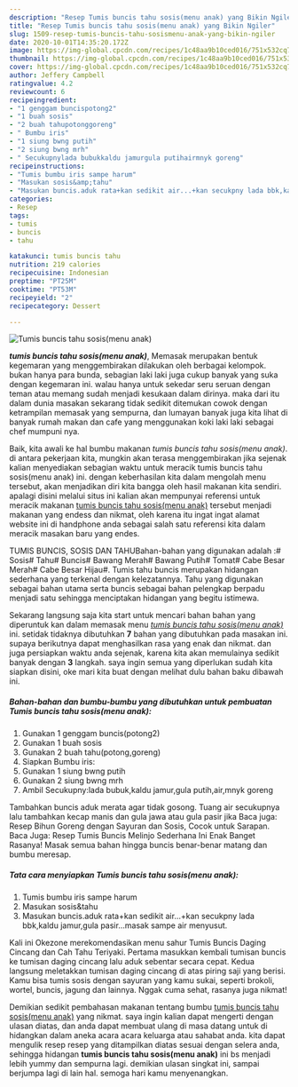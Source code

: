 ```yaml
---
description: "Resep Tumis buncis tahu sosis(menu anak) yang Bikin Ngiler"
title: "Resep Tumis buncis tahu sosis(menu anak) yang Bikin Ngiler"
slug: 1509-resep-tumis-buncis-tahu-sosismenu-anak-yang-bikin-ngiler
date: 2020-10-01T14:35:20.172Z
image: https://img-global.cpcdn.com/recipes/1c48aa9b10ced016/751x532cq70/tumis-buncis-tahu-sosismenu-anak-foto-resep-utama.jpg
thumbnail: https://img-global.cpcdn.com/recipes/1c48aa9b10ced016/751x532cq70/tumis-buncis-tahu-sosismenu-anak-foto-resep-utama.jpg
cover: https://img-global.cpcdn.com/recipes/1c48aa9b10ced016/751x532cq70/tumis-buncis-tahu-sosismenu-anak-foto-resep-utama.jpg
author: Jeffery Campbell
ratingvalue: 4.2
reviewcount: 6
recipeingredient:
- "1 genggam buncispotong2"
- "1 buah sosis"
- "2 buah tahupotonggoreng"
- " Bumbu iris"
- "1 siung bwng putih"
- "2 siung bwng mrh"
- " Secukupnylada bubukkaldu jamurgula putihairmnyk goreng"
recipeinstructions:
- "Tumis bumbu iris sampe harum"
- "Masukan sosis&amp;tahu"
- "Masukan buncis.aduk rata+kan sedikit air...+kan secukpny lada bbk,kaldu jamur,gula pasir...masak sampe air menyusut."
categories:
- Resep
tags:
- tumis
- buncis
- tahu

katakunci: tumis buncis tahu 
nutrition: 219 calories
recipecuisine: Indonesian
preptime: "PT25M"
cooktime: "PT53M"
recipeyield: "2"
recipecategory: Dessert

---
```



![Tumis buncis tahu sosis(menu anak)](https://img-global.cpcdn.com/recipes/1c48aa9b10ced016/751x532cq70/tumis-buncis-tahu-sosismenu-anak-foto-resep-utama.jpg)

<b><i>tumis buncis tahu sosis(menu anak)</i></b>, Memasak merupakan bentuk kegemaran yang menggembirakan dilakukan oleh berbagai kelompok. bukan hanya para bunda, sebagian laki laki juga cukup banyak yang suka dengan kegemaran ini. walau hanya untuk sekedar seru seruan dengan teman atau memang sudah menjadi kesukaan dalam dirinya. maka dari itu dalam dunia masakan sekarang tidak sedikit ditemukan cowok dengan ketrampilan memasak yang sempurna, dan lumayan banyak juga kita lihat di banyak rumah makan dan cafe yang menggunakan koki laki laki sebagai chef mumpuni nya.

Baik, kita awali ke hal bumbu makanan <i>tumis buncis tahu sosis(menu anak)</i>. di antara pekerjaan kita, mungkin akan terasa menggembirakan jika sejenak kalian menyediakan sebagian waktu untuk meracik tumis buncis tahu sosis(menu anak) ini. dengan keberhasilan kita dalam mengolah menu tersebut, akan menjadikan diri kita bangga oleh hasil makanan kita sendiri. apalagi disini melalui situs ini kalian akan mempunyai referensi untuk meracik makanan <u>tumis buncis tahu sosis(menu anak)</u> tersebut menjadi makanan yang endess dan nikmat, oleh karena itu ingat ingat alamat website ini di handphone anda sebagai salah satu referensi kita dalam meracik masakan baru yang endes.

TUMIS BUNCIS, SOSIS DAN TAHUBahan-bahan yang digunakan adalah :# Sosis# Tahu# Buncis# Bawang Merah# Bawang Putih# Tomat# Cabe Besar Merah# Cabe Besar Hijau#. Tumis tahu buncis merupakan hidangan sederhana yang terkenal dengan kelezatannya. Tahu yang digunakan sebagai bahan utama serta buncis sebagai bahan pelengkap berpadu menjadi satu sehingga menciptakan hidangan yang begitu istimewa.


Sekarang langsung saja kita start untuk mencari bahan bahan yang diperuntuk kan dalam memasak menu <u><i>tumis buncis tahu sosis(menu anak)</i></u> ini. setidak tidaknya dibutuhkan <b>7</b> bahan yang dibutuhkan pada masakan ini. supaya berikutnya dapat menghasilkan rasa yang enak dan nikmat. dan juga persiapkan waktu anda sejenak, karena kita akan memulainya sedikit banyak dengan <b>3</b> langkah. saya ingin semua yang diperlukan sudah kita siapkan disini, oke mari kita buat dengan melihat dulu bahan baku dibawah ini.

<!--inarticleads1-->

##### Bahan-bahan dan bumbu-bumbu yang dibutuhkan untuk pembuatan Tumis buncis tahu sosis(menu anak):

1. Gunakan 1 genggam buncis(potong2)
1. Gunakan 1 buah sosis
1. Gunakan 2 buah tahu(potong,goreng)
1. Siapkan  Bumbu iris:
1. Gunakan 1 siung bwng putih
1. Gunakan 2 siung bwng mrh
1. Ambil  Secukupny:lada bubuk,kaldu jamur,gula putih,air,mnyk goreng


Tambahkan buncis aduk merata agar tidak gosong. Tuang air secukupnya lalu tambahkan kecap manis dan gula jawa atau gula pasir jika Baca juga: Resep Bihun Goreng dengan Sayuran dan Sosis, Cocok untuk Sarapan. Baca Juga: Resep Tumis Buncis Melinjo Sederhana Ini Enak Banget Rasanya! Masak semua bahan hingga buncis benar-benar matang dan bumbu meresap. 

<!--inarticleads2-->

##### Tata cara menyiapkan Tumis buncis tahu sosis(menu anak):

1. Tumis bumbu iris sampe harum
1. Masukan sosis&amp;tahu
1. Masukan buncis.aduk rata+kan sedikit air...+kan secukpny lada bbk,kaldu jamur,gula pasir...masak sampe air menyusut.


Kali ini Okezone merekomendasikan menu sahur Tumis Buncis Daging Cincang dan Cah Tahu Teriyaki. Pertama masukkan kembali tumisan buncis ke tumisan daging cincang lalu aduk sebentar secara cepat. Kedua langsung meletakkan tumisan daging cincang di atas piring saji yang berisi. Kamu bisa tumis sosis dengan sayuran yang kamu sukai, seperti brokoli, wortel, buncis, jagung dan lainnya. Nggak cuma sehat, rasanya juga nikmat! 

Demikian sedikit pembahasan makanan tentang bumbu <u>tumis buncis tahu sosis(menu anak)</u> yang nikmat. saya ingin kalian dapat mengerti dengan ulasan diatas, dan anda dapat membuat ulang di masa datang untuk di hidangkan dalam aneka acara acara keluarga atau sahabat anda. kita dapat mengulik resep resep yang ditampilkan diatas sesuai dengan selera anda, sehingga hidangan <b>tumis buncis tahu sosis(menu anak)</b> ini bs menjadi lebih yummy dan sempurna lagi. demikian ulasan singkat ini, sampai berjumpa lagi di lain hal. semoga hari kamu menyenangkan.
